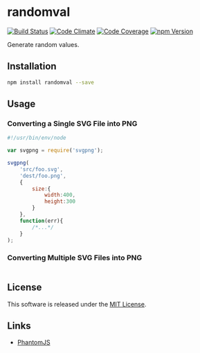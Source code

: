randomval
==========

<!-- Badge Start -->
<a name="badges"></a>

[![Build Status][bd_travis_shield_url]][bd_travis_url]
[![Code Climate][bd_codeclimate_shield_url]][bd_codeclimate_url]
[![Code Coverage][bd_codeclimate_coverage_shield_url]][bd_codeclimate_url]
[![npm Version][bd_npm_shield_url]][bd_npm_url]

[bd_repo_url]: https://github.com/okunishinishi/node-randomval
[bd_travis_url]: http://travis-ci.org/okunishinishi/node-randomval
[bd_travis_shield_url]: http://img.shields.io/travis/okunishinishi/node-randomval.svg?style=flat
[bd_license_url]: https://github.com/okunishinishi/node-randomval/blob/master/LICENSE
[bd_codeclimate_url]: http://codeclimate.com/github/okunishinishi/node-randomval
[bd_codeclimate_shield_url]: http://img.shields.io/codeclimate/github/okunishinishi/node-randomval.svg?style=flat
[bd_codeclimate_coverage_shield_url]: http://img.shields.io/codeclimate/coverage/github/okunishinishi/node-randomval.svg?style=flat
[bd_gemnasium_url]: https://gemnasium.com/okunishinishi/node-randomval
[bd_gemnasium_shield_url]: https://gemnasium.com/okunishinishi/node-randomval.svg
[bd_npm_url]: http://www.npmjs.org/package/randomval
[bd_npm_shield_url]: http://img.shields.io/npm/v/randomval.svg?style=flat

<!-- Badge End -->


<!-- Description Start -->
<a name="description"></a>

Generate random values.

<!-- Description End -->



<!-- Sections Start -->
<a name="sections"></a>

Installation
-----

```bash
npm install randomval --save
```
Usage
----


### Converting a Single SVG File into PNG

```javascript
#!/usr/bin/env/node

var svgpng = require('svgpng');

svgpng(
    'src/foo.svg',
    'dest/foo.png',
    {
        size:{
            width:400,
            height:300
        }
    },
    function(err){
        /*...*/
    }
);

```

### Converting Multiple SVG Files into PNG

```javascript

```



<!-- Sections Start -->


<!-- LICENSE Start -->
<a name="license"></a>

License
-------
This software is released under the [MIT License](https://github.com/okunishinishi/node-randomval/blob/master/LICENSE).

<!-- LICENSE End -->


<!-- Links Start -->
<a name="links"></a>

Links
------

+ [PhantomJS](http://phantomjs.org/)

<!-- Links End -->
